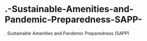 # .-Sustainable-Amenities-and-Pandemic-Preparedness-SAPP-
. Sustainable Amenities and Pandemic Preparedness (SAPP)
